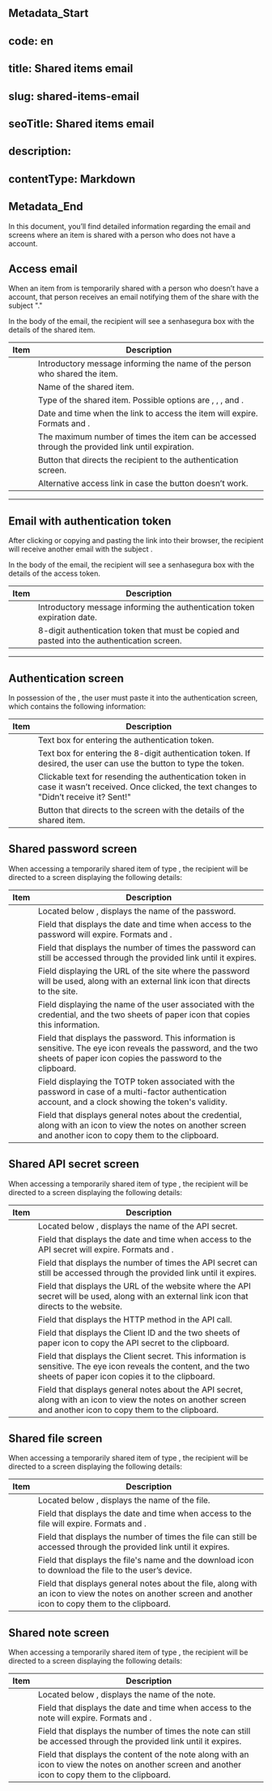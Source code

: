 ## Metadata_Start 
## code: en
## title: Shared items email 
## slug: shared-items-email 
## seoTitle: Shared items email 
## description:  
## contentType: Markdown 
## Metadata_End

In this document, you’ll find detailed information regarding the email and screens where an item is shared with a person who does not have a  account.

## Access email

When an item from  is temporarily shared with a person who doesn’t have a  account, that person receives an email notifying them of the share with the subject "."

In the body of the email, the recipient will see a senhasegura box with the details of the shared item.

| Item                  | Description                                                                                               |
|-----------------------|-----------------------------------------------------------------------------------------------------------|
|       | Introductory message informing the name of the person who shared the item.                              |
|               | Name of the shared item.                                                                                  |
|               | Type of the shared item. Possible options are , , , and .       |
|    | Date and time when the link to access the item will expire. Formats  and .          |
|      | The maximum number of times the item can be accessed through the provided link until expiration.         |
|         | Button that directs the recipient to the authentication screen.                                           |
|               | Alternative access link in case the  button doesn’t work.                                   |

---

## Email with authentication token

After clicking  or copying and pasting the link into their browser, the recipient will receive another email with the subject .

In the body of the email, the recipient will see a senhasegura box with the details of the access token.

| Item                  | Description                                                                                               |
|-----------------------|-----------------------------------------------------------------------------------------------------------|
|       | Introductory message informing the authentication token expiration date.                                |
|  | 8-digit authentication token that must be copied and pasted into the authentication screen.            |

---

## Authentication screen

In possession of the , the user must paste it into the authentication screen, which contains the following information:

| Item                   | Description                                                                                             |
|------------------------|---------------------------------------------------------------------------------------------------------|
|               | Text box for entering the authentication token.                                                        |
|  | Text box for entering the 8-digit authentication token. If desired, the user can use the  button to type the token. |
|  | Clickable text for resending the authentication token in case it wasn’t received. Once clicked, the text changes to "Didn’t receive it? Sent!" |
|               | Button that directs to the screen with the details of the shared item.                                 |



## Shared password screen

When accessing a temporarily shared item of type , the recipient will be directed to a screen displaying the following details:

| Item                  | Description                                                                                             |
|-----------------------|---------------------------------------------------------------------------------------------------------|
|               | Located below , displays the name of the password.                                           |
|    | Field that displays the date and time when access to the password will expire. Formats  and . |
|    | Field that displays the number of times the password can still be accessed through the provided link until it expires. |
|                | Field displaying the URL of the site where the password will be used, along with an external link icon that directs to the site. |
|           | Field displaying the name of the user associated with the credential, and the two sheets of paper icon that copies this information. |
|           | Field that displays the password. This information is sensitive. The eye icon reveals the password, and the two sheets of paper icon copies the password to the clipboard. |
|              | Field displaying the TOTP token associated with the password in case of a multi-factor authentication account, and a clock showing the token's validity. |
|              | Field that displays general notes about the credential, along with an icon to view the notes on another screen and another icon to copy them to the clipboard. |



## Shared API secret screen

When accessing a temporarily shared item of type , the recipient will be directed to a screen displaying the following details:

| Item                  | Description                                                                                             |
|-----------------------|---------------------------------------------------------------------------------------------------------|
|               | Located below , displays the name of the API secret.                                         |
|    | Field that displays the date and time when access to the API secret will expire. Formats  and . |
|    | Field that displays the number of times the API secret can still be accessed through the provided link until it expires. |
|                | Field that displays the URL of the website where the API secret will be used, along with an external link icon that directs to the website. |
|             | Field that displays the HTTP method in the API call.                                                   |
|          | Field that displays the Client ID and the two sheets of paper icon to copy the API secret to the clipboard. |
|      | Field that displays the Client secret. This information is sensitive. The eye icon reveals the content, and the two sheets of paper icon copies it to the clipboard. |
|              | Field that displays general notes about the API secret, along with an icon to view the notes on another screen and another icon to copy them to the clipboard. |



## Shared file screen

When accessing a temporarily shared item of type , the recipient will be directed to a screen displaying the following details:

| Item                  | Description                                                                                             |
|-----------------------|---------------------------------------------------------------------------------------------------------|
|               | Located below , displays the name of the file.                                               |
|    | Field that displays the date and time when access to the file will expire. Formats  and . |
|    | Field that displays the number of times the file can still be accessed through the provided link until it expires. |
|           | Field that displays the file's name and the download icon to download the file to the user’s device.     |
|              | Field that displays general notes about the file, along with an icon to view the notes on another screen and another icon to copy them to the clipboard. |



## Shared note screen

When accessing a temporarily shared item of type , the recipient will be directed to a screen displaying the following details:

| Item                  | Description                                                                                             |
|-----------------------|---------------------------------------------------------------------------------------------------------|
|               | Located below , displays the name of the note.                                               |
|    | Field that displays the date and time when access to the note will expire. Formats  and . |
|    | Field that displays the number of times the note can still be accessed through the provided link until it expires. |
|               | Field that displays the content of the note along with an icon to view the notes on another screen and another icon to copy them to the clipboard. |


